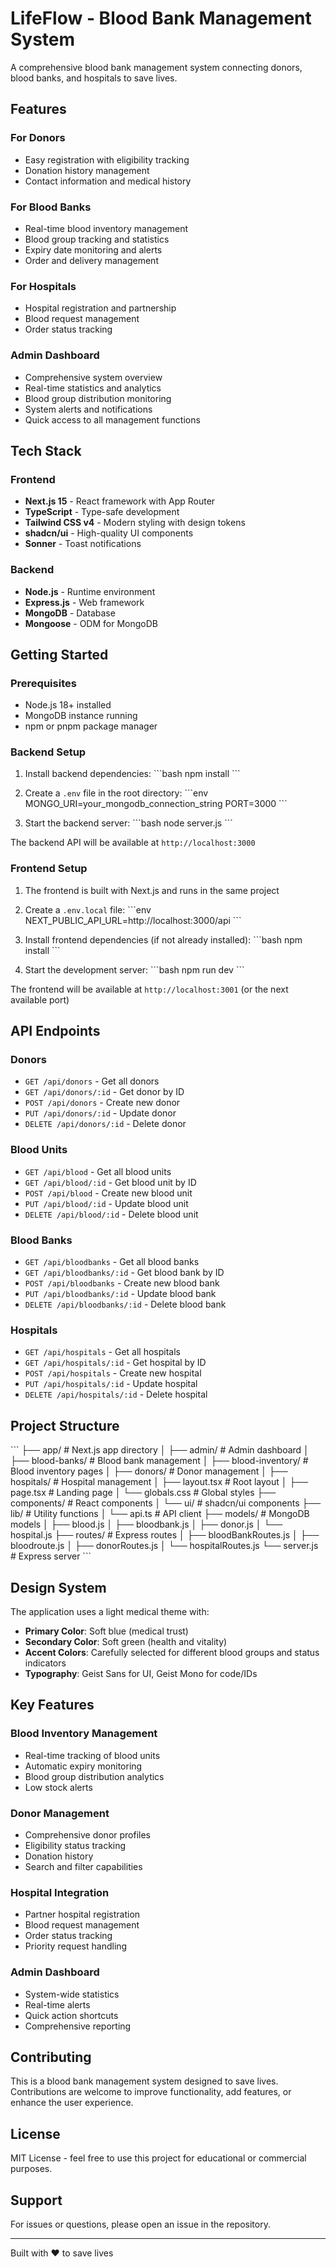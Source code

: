 # LifeFlow - Blood Bank Management System

A comprehensive blood bank management system connecting donors, blood banks, and hospitals to save lives.

## Features

### For Donors
- Easy registration with eligibility tracking
- Donation history management
- Contact information and medical history

### For Blood Banks
- Real-time blood inventory management
- Blood group tracking and statistics
- Expiry date monitoring and alerts
- Order and delivery management

### For Hospitals
- Hospital registration and partnership
- Blood request management
- Order status tracking

### Admin Dashboard
- Comprehensive system overview
- Real-time statistics and analytics
- Blood group distribution monitoring
- System alerts and notifications
- Quick access to all management functions

## Tech Stack

### Frontend
- **Next.js 15** - React framework with App Router
- **TypeScript** - Type-safe development
- **Tailwind CSS v4** - Modern styling with design tokens
- **shadcn/ui** - High-quality UI components
- **Sonner** - Toast notifications

### Backend
- **Node.js** - Runtime environment
- **Express.js** - Web framework
- **MongoDB** - Database
- **Mongoose** - ODM for MongoDB

## Getting Started

### Prerequisites
- Node.js 18+ installed
- MongoDB instance running
- npm or pnpm package manager

### Backend Setup

1. Install backend dependencies:
\`\`\`bash
npm install
\`\`\`

2. Create a `.env` file in the root directory:
\`\`\`env
MONGO_URI=your_mongodb_connection_string
PORT=3000
\`\`\`

3. Start the backend server:
\`\`\`bash
node server.js
\`\`\`

The backend API will be available at `http://localhost:3000`

### Frontend Setup

1. The frontend is built with Next.js and runs in the same project

2. Create a `.env.local` file:
\`\`\`env
NEXT_PUBLIC_API_URL=http://localhost:3000/api
\`\`\`

3. Install frontend dependencies (if not already installed):
\`\`\`bash
npm install
\`\`\`

4. Start the development server:
\`\`\`bash
npm run dev
\`\`\`

The frontend will be available at `http://localhost:3001` (or the next available port)

## API Endpoints

### Donors
- `GET /api/donors` - Get all donors
- `GET /api/donors/:id` - Get donor by ID
- `POST /api/donors` - Create new donor
- `PUT /api/donors/:id` - Update donor
- `DELETE /api/donors/:id` - Delete donor

### Blood Units
- `GET /api/blood` - Get all blood units
- `GET /api/blood/:id` - Get blood unit by ID
- `POST /api/blood` - Create new blood unit
- `PUT /api/blood/:id` - Update blood unit
- `DELETE /api/blood/:id` - Delete blood unit

### Blood Banks
- `GET /api/bloodbanks` - Get all blood banks
- `GET /api/bloodbanks/:id` - Get blood bank by ID
- `POST /api/bloodbanks` - Create new blood bank
- `PUT /api/bloodbanks/:id` - Update blood bank
- `DELETE /api/bloodbanks/:id` - Delete blood bank

### Hospitals
- `GET /api/hospitals` - Get all hospitals
- `GET /api/hospitals/:id` - Get hospital by ID
- `POST /api/hospitals` - Create new hospital
- `PUT /api/hospitals/:id` - Update hospital
- `DELETE /api/hospitals/:id` - Delete hospital

## Project Structure

\`\`\`
├── app/                      # Next.js app directory
│   ├── admin/               # Admin dashboard
│   ├── blood-banks/         # Blood bank management
│   ├── blood-inventory/     # Blood inventory pages
│   ├── donors/              # Donor management
│   ├── hospitals/           # Hospital management
│   ├── layout.tsx           # Root layout
│   ├── page.tsx             # Landing page
│   └── globals.css          # Global styles
├── components/              # React components
│   └── ui/                  # shadcn/ui components
├── lib/                     # Utility functions
│   └── api.ts              # API client
├── models/                  # MongoDB models
│   ├── blood.js
│   ├── bloodbank.js
│   ├── donor.js
│   └── hospital.js
├── routes/                  # Express routes
│   ├── bloodBankRoutes.js
│   ├── bloodroute.js
│   ├── donorRoutes.js
│   └── hospitalRoutes.js
└── server.js               # Express server
\`\`\`

## Design System

The application uses a light medical theme with:
- **Primary Color**: Soft blue (medical trust)
- **Secondary Color**: Soft green (health and vitality)
- **Accent Colors**: Carefully selected for different blood groups and status indicators
- **Typography**: Geist Sans for UI, Geist Mono for code/IDs

## Key Features

### Blood Inventory Management
- Real-time tracking of blood units
- Automatic expiry monitoring
- Blood group distribution analytics
- Low stock alerts

### Donor Management
- Comprehensive donor profiles
- Eligibility status tracking
- Donation history
- Search and filter capabilities

### Hospital Integration
- Partner hospital registration
- Blood request management
- Order status tracking
- Priority request handling

### Admin Dashboard
- System-wide statistics
- Real-time alerts
- Quick action shortcuts
- Comprehensive reporting

## Contributing

This is a blood bank management system designed to save lives. Contributions are welcome to improve functionality, add features, or enhance the user experience.

## License

MIT License - feel free to use this project for educational or commercial purposes.

## Support

For issues or questions, please open an issue in the repository.

---

Built with ❤️ to save lives
